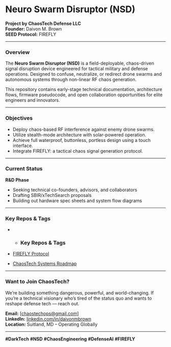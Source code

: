 # Neuro Swarm Disruptor (NSD)

**Project by ChaosTech Defense LLC**  
**Founder:** Daivon M. Brown  
**SEED Protocol:** FIREFLY

---

### Overview

The **Neuro Swarm Disruptor (NSD)** is a field-deployable, chaos-driven signal disruption device engineered for tactical military and defense operations. Designed to confuse, neutralize, or redirect drone swarms and autonomous systems through non-linear RF chaos generation.

This repository contains early-stage technical documentation, architecture flows, firmware pseudocode, and open collaboration opportunities for elite engineers and innovators.

---

### Objectives

- Deploy chaos-based RF interference against enemy drone swarms.
- Utilize stealth-mode architecture with solar-powered operation.
- Achieve full waterproof, buttonless, portless design using a touch interface.
- Integrate FIREFLY: a tactical chaos signal generation protocol.

---

### Current Status

**R&D Phase**  
- Seeking technical co-founders, advisors, and collaborators  
- Drafting SBIR/xTechSearch proposals  
- Building out hardware spec sheets and system flow diagrams

---

### Key Repos & Tags

- - ### Key Repos & Tags

- [FIREFLY Protocol](https://github.com/chaostech-daivon/FIREFLY-Protocol)
- [ChaosTech Systems Roadmap](https://github.com/chaostech-daivon/ChaosTech-Roadmap)

---

### Want to Join ChaosTech?

We’re building something dangerous, powerful, and world-changing. If you’re a technical visionary who’s tired of the status quo and wants to reshape defense tech — reach out.

**Email:** [chaostechops@gmail.com]  
**LinkedIn:** [linkedin.com/in/daivonmbrown](https://linkedin.com/in/daivonmbrown)  
**Location:** Suitland, MD – Operating Globally

---
**#DarkTech** **#NSD** **#ChaosEngineering** **#DefenseAI** **#FIREFLY**
